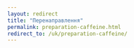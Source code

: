 ```yaml
---
layout: redirect
title: "Перенаправлення"
permalink: preparation-caffeine.html
redirect_to: /uk/preparation-caffeine/
---
```

